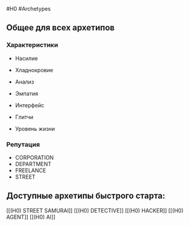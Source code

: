 #H0 #Archetypes 

## Общее для всех архетипов 

### Характеристики
- Насилие 
- Хладнокровие 
- Анализ 
- Эмпатия 
- Интерфейс 

- Глитчи 
- Уровень жизни

### Репутация
- CORPORATION
- DEPARTMENT 
- FREELANCE 
- STREET 

## Доступные архетипы быстрого старта:
[[(H0) STREET SAMURAI]]
[[(H0) DETECTIVE]]
[[(H0) HACKER]]
[[(H0) AGENT]]
[[(H0) AI]]